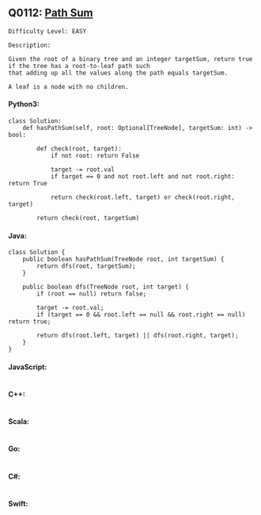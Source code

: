 ## Q0112: [Path Sum](https://leetcode.com/problems/path-sum/)

```
Difficulty Level: EASY
```

```
Description:

Given the root of a binary tree and an integer targetSum, return true if the tree has a root-to-leaf path such
that adding up all the values along the path equals targetSum.

A leaf is a node with no children.
```

#### Python3:

```
class Solution:
    def hasPathSum(self, root: Optional[TreeNode], targetSum: int) -> bool:
        
        def check(root, target):
            if not root: return False

            target -= root.val
            if target == 0 and not root.left and not root.right: return True
 
            return check(root.left, target) or check(root.right, target)
        
        return check(root, targetSum)
```

#### Java:

```
class Solution {
    public boolean hasPathSum(TreeNode root, int targetSum) {
        return dfs(root, targetSum);
    }

    public boolean dfs(TreeNode root, int target) {
        if (root == null) return false;

        target -= root.val;
        if (target == 0 && root.left == null && root.right == null) return true;

        return dfs(root.left, target) || dfs(root.right, target);
    }
}
```

#### JavaScript:

```

```

#### C++:

```

```

#### Scala:

```

```

#### Go:

```

```

#### C#:

```

```

#### Swift:

```

```